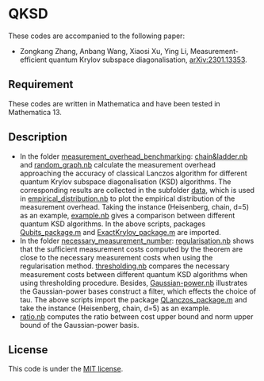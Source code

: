 # QKSD
These codes are accompanied to the following paper:

  * Zongkang Zhang, Anbang Wang, Xiaosi Xu, Ying Li, Measurement-efficient quantum Krylov subspace diagonalisation, [arXiv:2301.13353](https://arxiv.org/abs/2301.13353).

## Requirement
These codes are written in Mathematica and have been tested in Mathematica 13. 

## Description
  * In the folder [measurement_overhead_benchmarking](https://github.com/ZongkangZhang/QKSD/tree/main/measurement_overhead_benchmarking): [chain&ladder.nb](https://github.com/ZongkangZhang/QKSD/blob/main/measurement_overhead_benchmarking/chain%26ladder.nb) and [random_graph.nb](https://github.com/ZongkangZhang/QKSD/blob/main/measurement_overhead_benchmarking/random_graph.nb) calculate the measurement overhead approaching the accuracy of classical Lanczos algorithm for different quantum Krylov subspace diagonalisation (KSD) algorithms. The corresponding results are collected in the subfolder [data](https://github.com/ZongkangZhang/QKSD/tree/main/measurement_overhead_benchmarking/data), which is used in [empirical_distribution.nb](https://github.com/ZongkangZhang/QKSD/blob/main/measurement_overhead_benchmarking/empirical_distribution.nb) to plot the empirical distribution of the measurement overhead. Taking the instance (Heisenberg, chain, d=5) as an example, [example.nb](https://github.com/ZongkangZhang/QKSD/blob/main/measurement_overhead_benchmarking/example.nb) gives a comparison between different quantum KSD algorithms. In the above scripts, packages [Qubits_package.m](https://github.com/ZongkangZhang/QKSD/blob/main/measurement_overhead_benchmarking/Qubits_package.m) and [ExactKrylov_package.m](https://github.com/ZongkangZhang/QKSD/blob/main/measurement_overhead_benchmarking/ExactKrylov_package.m) are imported.
  * In the folder [necessary_measurement_number](https://github.com/ZongkangZhang/QKSD/tree/main/necessary_measurement_number): [regularisation.nb](https://github.com/ZongkangZhang/QKSD/blob/main/necessary_measurement_number/regularisation.nb) shows that the sufficient measurement costs computed by the theorem are close to the necessary measurement costs when using the regularisation method. [thresholding.nb](https://github.com/ZongkangZhang/QKSD/blob/main/necessary_measurement_number/thresholding.nb) compares the necessary measurement costs between different quantum KSD algorithms when using thresholding procedure. Besides, [Gaussian-power.nb](https://github.com/ZongkangZhang/QKSD/blob/main/necessary_measurement_number/Gaussian-power.nb) illustrates the Gaussian-power bases construct a filter, which effects the choice of tau. The above scripts import the package [QLanczos_package.m](https://github.com/ZongkangZhang/QKSD/blob/main/necessary_measurement_number/QLanczos_package.m) and take the instance (Heisenberg, chain, d=5) as an example.
  * [ratio.nb](https://github.com/ZongkangZhang/QKSD/blob/main/ratio.nb) computes the ratio between cost upper bound and norm upper bound of the Gaussian-power basis.

## License
This code is under the [MIT license](https://opensource.org/licenses/MIT).
